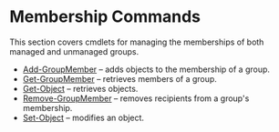 # Membership Commands

This section covers cmdlets for managing the memberships of both managed and unmanaged groups.

- [Add-GroupMember](addgroupmember.md) – adds objects to the membership of a group.
- [Get-GroupMember](getgroupmember.md) – retrieves members of a group.
- [Get-Object](getobject.md) – retrieves objects.
- [Remove-GroupMember](removegroupmember.md) – removes recipients from a group's membership.
- [Set-Object](setobject.md) – modifies an object.
